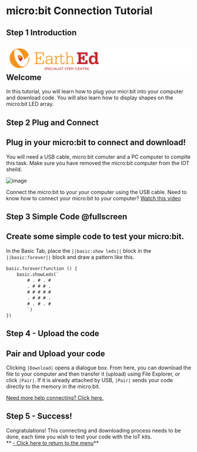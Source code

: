 # micro:bit Connection Tutorial 

<!---------------------------------------------------------------  
-------------------------TEST and CONNECT------------------------
----------------------------------------------------------------->

## Step 1 Introduction

![](https://raw.githubusercontent.com/EarthEdSTEM/earthed-iot-programs-tutorials/master/Images/EarthEd_Horizontal_Logo.png)
Welcome
----------------------------------------------

In this tutorial, you will learn how to plug your micr:bit into your computer and download code. You will also learn how to display shapes on the micro:bit LED array.

## Step 2 Plug and Connect
Plug in your micro:bit to connect and download!
-----------------------------------------------

You will need a USB cable, micro:bit comuter and a PC computer to complte this task. Make sure you have removed the micro:bit computer from the IOT sheild.

![image](https://raw.githubusercontent.com/EarthEdSTEM/earthed-iot-programs-tutorials/master/Images/USB_Connection.png)

Connect the micro:bit to your your computer using the USB cable.
Need to know how to connect your micro:bit to your computer? [Watch this video](https://www.youtube.com/watch?v=qSjMDG84bMY)
<br>

## Step 3 Simple Code @fullscreen
Create some simple code to test your micro:bit.
------------------------------------
In the Basic Tab, place the ``||basic:show leds||`` block in the ``||basic:forever||`` block and draw a pattern like this.
```blocks
basic.forever(function () {
    basic.showLeds(`
        # . # . #
        . # # # .
        # # # # #
        . # # # .
        # . # . #
        `)
})
```
## Step 4 - Upload the code
Pair and Upload your code
-------------------------
Clicking ``|Download|`` opens a dialogue box. From here, you can download the file to your computer and then transfer it (upload) using File Explorer, or click ``|Pair|``. If it is already attached by USB, ``|Pair|`` sends your code directly to the memory in the micro:bit.

[Need more help connecting? Click here.](https://www.youtube.com/watch?v=qSjMDG84bMY)

## Step 5 - Success!
Congratulations! This connecting and downloading process needs to be done, each time you wish to test your code with the IoT kits.<br>
** [- Click here to return to the menu](https://makecode.microbit.org/#tutorial:github:earthedstem/earthed-iot-programs-tutorials/README)**<br>

<script src="https://makecode.com/gh-pages-embed.js" > </script><script>makeCodeRender("{{ site.makecode.home_url }}", "{{ site.github.owner_name }}/{ { site.github.repository_name } } ");</script>

